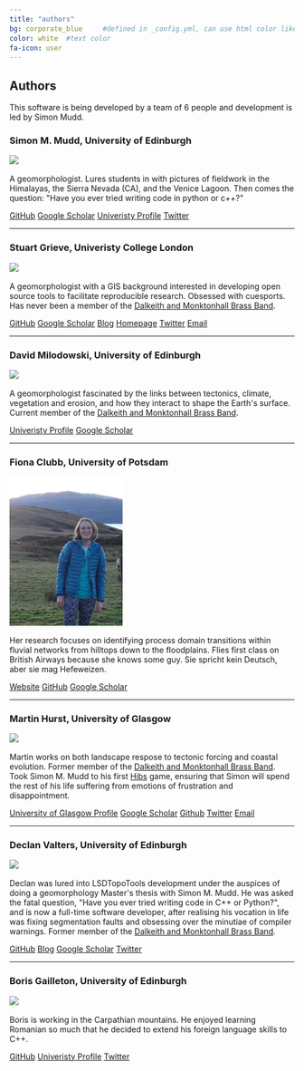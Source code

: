 ```yaml
---
title: "authors"
bg: corporate_blue     #defined in _config.yml, can use html color like '#010101'
color: white  #text color
fa-icon: user
---
```


## Authors

This software is being developed by a team of 6 people and development is led by Simon Mudd.


### Simon M. Mudd, University of Edinburgh

<img src="https://pbs.twimg.com/profile_images/417247814142291968/h98S8s8G_400x400.jpeg" width="200">

A geomorphologist. Lures students in with pictures of fieldwork in the Himalayas, the Sierra Nevada (CA), and the Venice Lagoon. Then comes the question: "Have you ever tried writing code in python or c++?"


[GitHub](http://github.com/simon-m-mudd) [Google Scholar](http://scholar.google.co.uk/citations?user=9iv6l7wAAAAJ&hl=en) [Univeristy Profile](http://www.geos.ed.ac.uk/homes/smudd) [Twitter](https://twitter.com/simonmariusmudd)

****

### Stuart Grieve, Univeristy College London

<img src="https://avatars0.githubusercontent.com/u/10617231?v=3&s=460" width="200">

A geomorphologist with a GIS background interested in developing open source
tools to facilitate reproducible research. Obsessed with cuesports. Has never been a member of the [Dalkeith and Monktonhall Brass Band](http://www.dmbrass.co.uk/).

[GitHub](http://github.com/sgrieve) [Google Scholar](http://scholar.google.co.uk/citations?user=VwQbAzQAAAAJ&hl=en) [Blog](http://swdg.io/blog/) [Homepage](http://swdg.io) [Twitter](https://twitter.com/GIStuart) [Email](mailto:s.grieve@ucl.ac.uk)


****

### David Milodowski, University of Edinburgh

<img src="https://scholar.google.com/citations?view_op=view_photo&user=ay1R3UgAAAAJ&citpid=5" width="200">

A geomorphologist fascinated by the links between tectonics, climate, vegetation and erosion, and how they interact to shape the Earth's surface. Current member of the [Dalkeith and Monktonhall Brass Band](http://www.dmbrass.co.uk/).

[Univeristy Profile](http://www.geos.ed.ac.uk/homes/s1143956/) [Google Scholar](https://scholar.google.com/citations?user=ay1R3UgAAAAJ&hl=en)


****

### Fiona Clubb, University of Potsdam

<img src="img/fiona.jpeg" width="200">

Her research focuses on identifying process domain transitions within fluvial networks from hilltops down to the floodplains. Flies first class on British Airways because she knows some guy.  Sie spricht kein Deutsch, aber sie mag Hefeweizen.

[Website](https://fclubb.github.io/) [GitHub](https://github.com/fclubb) [Google Scholar](https://scholar.google.com/citations?user=LnCvUwwAAAAJ&hl=en)

****

### Martin Hurst, University of Glasgow

<img src="https://scholar.google.it/citations?view_op=view_photo&user=9--6x5sAAAAJ&citpid=4" width="200">

Martin works on both landscape respose to tectonic forcing and coastal evolution. Former member of the [Dalkeith and Monktonhall Brass Band](http://www.dmbrass.co.uk/).
Took Simon M. Mudd to his first [Hibs](http://www.hibernianfc.co.uk/) game, ensuring that Simon will spend the rest of his life suffering from emotions of frustration and disappointment.

[University of Glasgow Profile](http://www.gla.ac.uk/schools/ges/staff/martinhurst/) [Google Scholar](https://scholar.google.com/citations?user=9--6x5sAAAAJ&hl=en) [Github](http://github.com/mdhurst1) [Twitter](https://twitter.com/MartinDHurst) [Email](mailto:Martin.Hurst@glasgow.ac.uk)

****

### Declan Valters, University of Edinburgh

<img src="https://pbs.twimg.com/profile_images/848271760176893952/4tfmVngP_400x400.jpg" width="200">

Declan was lured into LSDTopoTools development under the auspices of doing a geomorphology Master's thesis with Simon M. Mudd. He was asked the fatal question, "Have you ever tried writing code in C++ or Python?", and is now a full-time software developer, after realising his vocation in life was fixing segmentation faults and obsessing over the minutiae of compiler warnings. Former member of the [Dalkeith and Monktonhall Brass Band](http://www.dmbrass.co.uk/).

[GitHub](http://github.com/dvalters) [Blog](http://dvalts.io) [Google Scholar](https://scholar.google.com/citations?user=0OIHQmIAAAAJ&hl=en) [Twitter](https://twitter.com/dvalts)

****

### Boris Gailleton, University of Edinburgh

<img src="https://pbs.twimg.com/profile_images/832538889793499137/u7oaJBWn_400x400.jpg" width="200">

Boris is working in the Carpathian mountains. He enjoyed learning Romanian so much that he decided to extend his foreign language skills to C++.

[GitHub](https://github.com/bgailleton) [Univeristy Profile](http://www.ed.ac.uk/geosciences/people/person.html?indv=5391) [Twitter](https://twitter.com/boris_gailleton)
